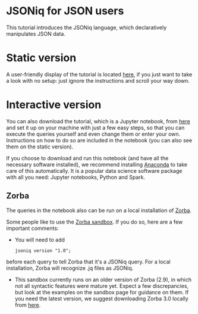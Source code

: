 # JSONiq for JSON users
This tutorial introduces the JSONiq language, which declaratively manipulates JSON data.

# Static version

A user-friendly display of the tutorial is located [here](https://nbviewer.jupyter.org/github/ghislainfourny/jsoniq-tutorial/blob/master/JSONiq-tutorial.ipynb), if you just want to take a look with no setup: just ignore the instructions and scroll your way down.

# Interactive version

You can also download the tutorial, which is a Jupyter notebook, from [here](https://github.com/ghislainfourny/jsoniq-tutorial/blob/master/JSONiq-tutorial.ipynb) and set it up on your machine with just a few easy steps, so that you can execute the queries yourself and even change them or enter your own. Instructions on how to do so are included in the notebook (you can also see them on the static version).

If you choose to download and run this notebook (and have all the necessary software installed), we recommend installing [Anaconda](https://www.anaconda.com) to take care of this automatically. It is a popular data science software package with all you need: Jupyter notebooks, Python and Spark.

## Zorba

The queries in the notebook also can be run on a local installation of [Zorba](http://zorba.io).

Some people like to use the [Zorba sandbox](http://try.zorba.io). If you do so, here are a few important comments:

- You will need to add

      jsoniq version "1.0";
    
before each query to tell Zorba that it's a JSONiq query. For a local installation, Zorba will recognize .jq files as JSONiq.

- This sandbox currently runs on an older version of Zorba (2.9), in which not all syntactic features were mature yet. Expect a few discrepancies, but look at the examples on the sandbox page for guidance on them. If you need the latest version, we suggest downloading Zorba 3.0 locally from [here](https://github.com/zorba-processor/zorba/releases/tag/4.0).
